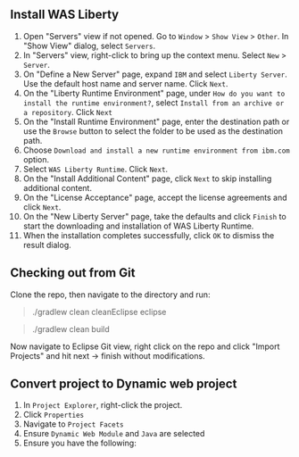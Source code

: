 ## Install WAS Liberty
1. Open "Servers" view if not opened. Go to `Window` > `Show View` > `Other`. In "Show View" dialog, select `Servers`.
2. In "Servers" view, right-click to bring up the context menu. Select `New` > `Server`.
3. On "Define a New Server" page, expand `IBM` and select `Liberty Server`. Use the default host name and server name. Click `Next`.
4. On the "Liberty Runtime Environment" page, under `How do you want to install the runtime environment?`, select `Install from an archive or a repository`. Click `Next`
5. On the "Install Runtime Environment" page, enter the destination path or use the `Browse` button to select the folder to be used as the destination path.
6. Choose `Download and install a new runtime environment from ibm.com` option.
7. Select `WAS Liberty Runtime`. Click `Next`.
8. On the "Install Additional Content" page, click `Next` to skip installing additional content.
9. On the "License Acceptance" page, accept the license agreements and click `Next`.
10. On the "New Liberty Server" page, take the defaults and click `Finish` to start the downloading and installation of WAS Liberty Runtime.
11. When the installation completes successfully, click `OK` to dismiss the result dialog.

## Checking out from Git

Clone the repo, then navigate to the directory and run:

> ./gradlew clean cleanEclipse eclipse

> ./gradlew clean build

Now navigate to Eclipse Git view, right click on the repo and click "Import Projects" and hit next -> finish without modifications.

## Convert project to Dynamic web project

1. In `Project Explorer`, right-click the project.
2. Click `Properties`
3. Navigate to `Project Facets`
4. Ensure `Dynamic Web Module` and `Java` are selected
7. Ensure you have the following:
